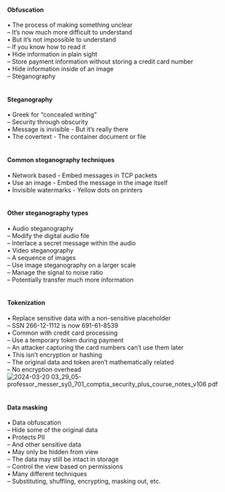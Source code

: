 ####  Obfuscation  

• The process of making something unclear  
– It’s now much more difficult to understand  
• But it’s not impossible to understand  
– If you know how to read it  
• Hide information in plain sight  
– Store payment information without storing a credit card number  
• Hide information inside of an image  
– Steganography  
<br>


####  Steganography  

• Greek for “concealed writing”  
– Security through obscurity  
• Message is invisible - But it’s really there  
• The covertext - The container document or file  
<br>


####  Common steganography techniques  

• Network based - Embed messages in TCP packets  
• Use an image - Embed the message in the image itself  
• Invisible watermarks - Yellow dots on printers  
<br>


####  Other steganography types  

• Audio steganography  
– Modify the digital audio file  
– Interlace a secret message within the audio  
• Video steganography  
– A sequence of images  
– Use image steganography on a larger scale  
– Manage the signal to noise ratio  
– Potentially transfer much more information  
<br>


####  Tokenization  

• Replace sensitive data with a non-sensitive placeholder  
– SSN 266-12-1112 is now 691-61-8539  
• Common with credit card processing  
– Use a temporary token during payment  
– An attacker capturing the card numbers can’t use them later  
• This isn’t encryption or hashing  
– The original data and token aren’t mathematically related  
– No encryption overhead  
![2024-03-20 03_29_05-professor_messer_sy0_701_comptia_security_plus_course_notes_v106 pdf](https://github.com/0xVoLk/Security-701/assets/100092212/aad04ce1-7439-4f3e-b5a0-54fb6798685c)  
<br>


####  Data masking  

• Data obfuscation  
– Hide some of the original data  
• Protects PII  
– And other sensitive data  
• May only be hidden from view  
– The data may still be intact in storage  
– Control the view based on permissions  
• Many different techniques  
– Substituting, shuffling, encrypting, masking out, etc.
